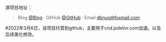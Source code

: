 源项目地址：
> Blog [@Blog](https://www.cnblogs.com/bndong/) · GitHub [@GitHub](https://github.com/BNDong) · Email dbnuo@foxmail.com


#2022年3月6日，该项目托管到github，主要用于cnd.jsdelivr.com加速。以及后续美化修改。

